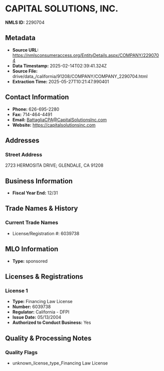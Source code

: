 # CAPITAL SOLUTIONS, INC.

**NMLS ID:** 2290704

## Metadata
- **Source URL:** https://nmlsconsumeraccess.org/EntityDetails.aspx/COMPANY/2290704
- **Data Timestamp:** 2025-02-14T02:39:41.324Z
- **Source File:** drive/data_/california/91208/COMPANY/COMPANY_2290704.html
- **Extraction Time:** 2025-05-27T10:21:47.990401

## Contact Information
- **Phone:** 626-695-2280
- **Fax:** 714-464-4491
- **Email:** BattagliaCPA@CapitalSolutionsInc.com
- **Website:** https://capitalsolutionsinc.com

## Addresses
### Street Address
2723 HERMOSITA DRIVE; GLENDALE, CA 91208

## Business Information
- **Fiscal Year End:** 12/31

## Trade Names & History
### Current Trade Names
- License/Registration #: 6039738

## MLO Information
- **Type:** sponsored

## Licenses & Registrations

### License 1
- **Type:** Financing Law License
- **Number:** 6039738
- **Regulator:** California - DFPI
- **Issue Date:** 05/13/2004
- **Authorized to Conduct Business:** Yes

## Quality & Processing Notes
### Quality Flags
- unknown_license_type_Financing Law License
